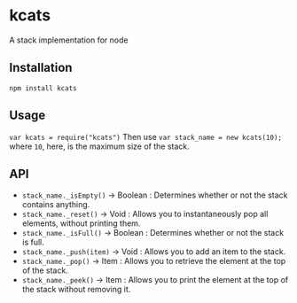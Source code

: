 # kcats
A stack implementation for node

## Installation

`npm install kcats`

## Usage 
`var kcats = require("kcats")`
Then use `var stack_name = new kcats(10);` where `10`, here, is the maximum size of the stack.

## API
 - `stack_name._isEmpty()` -> Boolean : Determines whether or not the stack contains anything.
 - `stack_name._reset()` -> Void : Allows you to instantaneously pop all elements, without printing them.
 - `stack_name._isFull()` -> Boolean : Determines whether or not the stack is full.
 - `stack_name._push(item)` -> Void : Allows you to add an item to the stack.
 - `stack_name._pop()` -> Item : Allows you to retrieve the element at the top of the stack.
 - `stack_name._peek()` -> Item : Allows you to print the element at the top of the stack without removing it.
